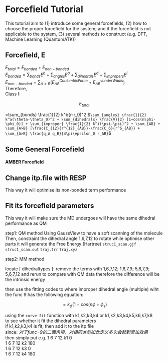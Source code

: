# Forcefield Tutorial

This tutorial aim to (1) introduce some general forcefields, (2) how to choose the proper forcefield for the system;
and if the forcefield is not applicable to the system, (3) several methods to construct (e.g. DFT, Machine Learning (QuantumATK))

## Forcefield, E

$`E_{total}=E_{bonded}+E_{non-bonded}`$  
$`E_{bonded}=\sum_{bonds} E^{b}+\sum_{angles} E^{a}+\sum_{dihedrals} E^{d}+\sum_{impropers} E^{i}`$  
$`E_{non-bonded}=\sum_{A>B}(E^{Coulombic Force}_{AB}+E^{van der Waals}_{AB})`$  
Therefore,  
Class I: 
```math 
E_{total}
```
=\sum_{bonds} \frac{1}{2} k^b{r-r_0)^2
$`\sum_{angles} \frac{1}{2} k^a(\theta-\theta_0)^2 + \sum_{dihedrals} \frac{V}{2} [1+cos(n\phi-\phi_0)] + \sum_{improper} \frac{1}{2} k^i(\psi-\psi)^2 + \sum_{AB} + \sum_{A>B} [\frac{C_{12}{r^{12}_{AB}}-\frac{C_6}{r^6_{AB}} + \sum_{A>B} \frac{q_A q_B}{4\pi\epsilon_0 r_AB}`$

## Some General Forcefield

#### AMBER Forcefield 


## Change itp.file with RESP 
This way it will optimise its non-bonded term performance 

## Fit its forcefield parameters
This way it will make sure the MD undergoes will have the same dihedral performance as QM

step1: QM method 
Using GaussView to have a soft scanning of the molecule 
Then, constraint the dihedral angle 1,6,7,12 to rotate while optimise other parts 
it will generate the Free Energy (Hartree)
`struc1_scan.gjf` `struc1_scan.out`
`traj.trr` `traj.xyz`

step2: MM method

locate [ dihedraltypes ]:
remove the terms with 1,6,7,12; 1,6,7,9; 5,6,7,9; 5,6,7,12 and rerun to compare with QM data
therefore the difference will be the intrinsic energy 

then use the fitting codes to 
where improper dihedral angle (multiple) wiht the func 9 has the following equation:
```math
=k_{\phi}(1-cos(n\phi+\phi_{s})  
```
using the `curve-fit` function with k1,k2,k3,k4 or k1,k2,k3,k4,k5,k6,k7,k8  
to see whether it fit the dihedral parameters  
if k1,k2,k3,k4 is fit, then add it to the itp file  
since: *对于func=9的二面角项，对相同类型如此定义多次会起到累加效果*  
then simply put e.g. 1 6 7 12 k1 0  
                     1 6 7 12 k2 180  
                     1 6 7 12 k3 0  
                     1 6 7 12 k4 180  
